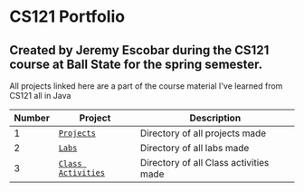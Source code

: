 <h1>
  CS121 Portfolio
</h1>
<h2>
  Created by Jeremy Escobar during the CS121 course at Ball State for the spring semester.
</h2>
<p1>
  All projects linked here are a part of the course material I've learned from CS121 all in Java
</p1>

| Number | Project          | Description                            |
|--------|------------------|----------------------------------------|
|    1   |     [`Projects`](https://github.com/Chharnish/CS121Portfolio/tree/Projects)             |     Directory of all projects made     |
|    2   |       [`Labs`](https://github.com/Chharnish/CS121Portfolio/tree/Labs)                   |       Directory of all labs made       |
|    3   | [`Class Activities`](https://github.com/Chharnish/CS121Portfolio/tree/Class-Activities) | Directory of all Class activities made |
